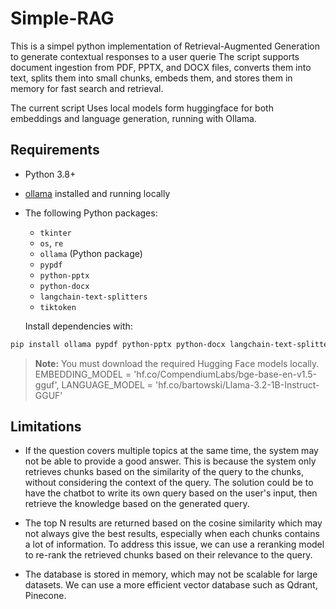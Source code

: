 # Simple-RAG
This is a simpel python implementation of Retrieval-Augmented Generation to generate contextual responses to a user querie The script supports document ingestion from PDF, PPTX, and DOCX files, converts them into text, splits them into small chunks, embeds them, and stores them in memory for fast search and retrieval.


The current script Uses local models form huggingface for both embeddings and language generation, running with Ollama.

## Requirements

- Python 3.8+
- [ollama](https://ollama.com/) installed and running locally
- The following Python packages:
  - `tkinter`
  - `os`, `re`
  - `ollama` (Python package)
  - `pypdf`
  - `python-pptx`
  - `python-docx`
  - `langchain-text-splitters`
  - `tiktoken`
 
  Install dependencies with:
```bash
pip install ollama pypdf python-pptx python-docx langchain-text-splitters tiktoken
```


> **Note:** You must download the required Hugging Face models locally.
> EMBEDDING_MODEL = 'hf.co/CompendiumLabs/bge-base-en-v1.5-gguf',
> LANGUAGE_MODEL = 'hf.co/bartowski/Llama-3.2-1B-Instruct-GGUF'



## Limitations

- If the question covers multiple topics at the same time, the system may not be able to provide a good answer. This is because the system only retrieves chunks based on the similarity of the query to the chunks, without considering the context of the query.
The solution could be to have the chatbot to write its own query based on the user's input, then retrieve the knowledge based on the generated query.

- The top N results are returned based on the cosine similarity which may not always give the best results, especially when each chunks contains a lot of information.
To address this issue, we can use a reranking model to re-rank the retrieved chunks based on their relevance to the query.

- The database is stored in memory, which may not be scalable for large datasets. We can use a more efficient vector database such as Qdrant, Pinecone.

 
